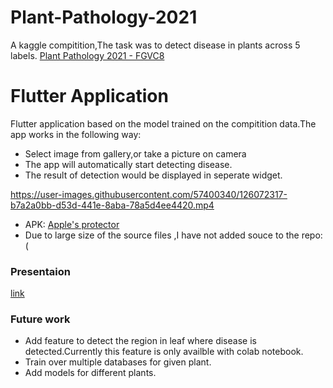 # Plant-Pathology-2021
  A kaggle compitition,The task was to detect disease in plants across 5 labels.
  [Plant Pathology 2021 - FGVC8](https://www.kaggle.com/c/plant-pathology-2021-fgvc8/overview_)

# Flutter Application
  Flutter application based on the model trained on the compitition data.The app works in the following way:
  - Select image from gallery,or take a picture on camera
  - The app will automatically start detecting disease.
  - The result of detection would be displayed in seperate widget.


https://user-images.githubusercontent.com/57400340/126072317-b7a2a0bb-d53d-441e-8aba-78a5d4ee4420.mp4

 - APK: [Apple's protector](https://drive.google.com/file/d/1hcd5kX9ejWEyOYGnKN3oVs1VwgFSDXwe/view?usp=sharing)
 - Due to large size of the source files ,I have not added souce to the repo:(
  


### Presentaion
[link](https://docs.google.com/presentation/d/1oLPgDHYWfOBsnjVxVVNE2Kdfkjl1b46KEg_N5lg9sIQ/edit#slide=id.gd87840d715_0_37)

### Future work
  - Add feature to detect the region in leaf where disease is detected.Currently this feature is only availble with colab notebook.
  - Train over multiple databases for given plant.
  - Add models for different plants.





